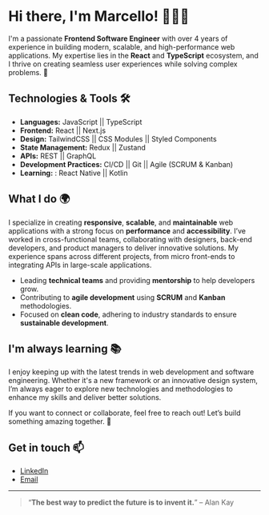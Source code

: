 # Hi there, I'm Marcello! 👨‍💻👋

I'm a passionate **Frontend Software Engineer** with over 4 years of experience in building modern, scalable, and high-performance web applications. My expertise lies in the **React** and **TypeScript** ecosystem, and I thrive on creating seamless user experiences while solving complex problems. 🚀

## Technologies & Tools 🛠️

- **Languages:** JavaScript || TypeScript
- **Frontend:** React || Next.js
- **Design:** TailwindCSS || CSS Modules || Styled Components
- **State Management:** Redux || Zustand
- **APIs:** REST || GraphQL
- **Development Practices:** CI/CD || Git || Agile (SCRUM & Kanban)
- **Learning:** : React Native || Kotlin

## What I do 🌍

I specialize in creating **responsive**, **scalable**, and **maintainable** web applications with a strong focus on **performance** and **accessibility**. I’ve worked in cross-functional teams, collaborating with designers, back-end developers, and product managers to deliver innovative solutions. My experience spans across different projects, from micro front-ends to integrating APIs in large-scale applications. 

- Leading **technical teams** and providing **mentorship** to help developers grow.  
- Contributing to **agile development** using **SCRUM** and **Kanban** methodologies.
- Focused on **clean code**, adhering to industry standards to ensure **sustainable development**.

## I'm always learning 📚

I enjoy keeping up with the latest trends in web development and software engineering. Whether it's a new framework or an innovative design system, I’m always eager to explore new technologies and methodologies to enhance my skills and deliver better solutions. 

If you want to connect or collaborate, feel free to reach out! Let’s build something amazing together. 💬

## Get in touch 📫

- [LinkedIn](https://www.linkedin.com/in/mlopes30/)  
- [Email](mailto:marcellolopesdev@gmail.com)  

---

> “**The best way to predict the future is to invent it.**” – Alan Kay
